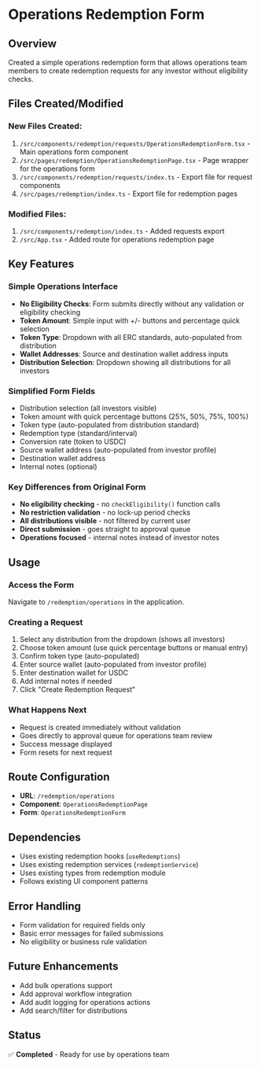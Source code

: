 # Operations Redemption Form

## Overview
Created a simple operations redemption form that allows operations team members to create redemption requests for any investor without eligibility checks.

## Files Created/Modified

### New Files Created:
1. `/src/components/redemption/requests/OperationsRedemptionForm.tsx` - Main operations form component
2. `/src/pages/redemption/OperationsRedemptionPage.tsx` - Page wrapper for the operations form
3. `/src/components/redemption/requests/index.ts` - Export file for request components
4. `/src/pages/redemption/index.ts` - Export file for redemption pages

### Modified Files:
1. `/src/components/redemption/index.ts` - Added requests export
2. `/src/App.tsx` - Added route for operations redemption page

## Key Features

### Simple Operations Interface
- **No Eligibility Checks**: Form submits directly without any validation or eligibility checking
- **Token Amount**: Simple input with +/- buttons and percentage quick selection
- **Token Type**: Dropdown with all ERC standards, auto-populated from distribution
- **Wallet Addresses**: Source and destination wallet address inputs
- **Distribution Selection**: Dropdown showing all distributions for all investors

### Simplified Form Fields
- Distribution selection (all investors visible)
- Token amount with quick percentage buttons (25%, 50%, 75%, 100%)
- Token type (auto-populated from distribution standard)
- Redemption type (standard/interval)
- Conversion rate (token to USDC)
- Source wallet address (auto-populated from investor profile)
- Destination wallet address 
- Internal notes (optional)

### Key Differences from Original Form
- **No eligibility checking** - no `checkEligibility()` function calls
- **No restriction validation** - no lock-up period checks
- **All distributions visible** - not filtered by current user
- **Direct submission** - goes straight to approval queue
- **Operations focused** - internal notes instead of investor notes

## Usage

### Access the Form
Navigate to `/redemption/operations` in the application.

### Creating a Request
1. Select any distribution from the dropdown (shows all investors)
2. Choose token amount (use quick percentage buttons or manual entry)
3. Confirm token type (auto-populated)
4. Enter source wallet (auto-populated from investor profile)
5. Enter destination wallet for USDC
6. Add internal notes if needed
7. Click "Create Redemption Request"

### What Happens Next
- Request is created immediately without validation
- Goes directly to approval queue for operations team review
- Success message displayed
- Form resets for next request

## Route Configuration
- **URL**: `/redemption/operations`
- **Component**: `OperationsRedemptionPage`
- **Form**: `OperationsRedemptionForm`

## Dependencies
- Uses existing redemption hooks (`useRedemptions`)
- Uses existing redemption services (`redemptionService`)
- Uses existing types from redemption module
- Follows existing UI component patterns

## Error Handling
- Form validation for required fields only
- Basic error messages for failed submissions
- No eligibility or business rule validation

## Future Enhancements
- Add bulk operations support
- Add approval workflow integration
- Add audit logging for operations actions
- Add search/filter for distributions

## Status
✅ **Completed** - Ready for use by operations team
